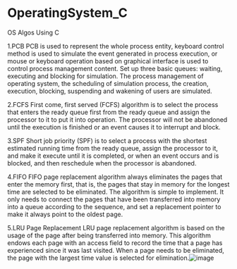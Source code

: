 # OperatingSystem_C
OS Algos Using C

1.PCB
PCB is used to represent the whole process entity, keyboard control method is used to simulate the event generated in process execution, or mouse or keyboard operation based on graphical interface is used to control process management content. Set up three basic queues: waiting, executing and blocking for simulation. The process management of operating system, the scheduling of simulation process, the creation, execution, blocking, suspending and wakening of users are simulated.

2.FCFS
First come, first served (FCFS) algorithm is to select the process that enters the ready queue first from the ready queue and assign the processor to it to put it into operation. The processor will not be abandoned until the execution is finished or an event causes it to interrupt and block.

3.SPF
Short job priority (SPF) is to select a process with the shortest estimated running time from the ready queue, assign the processor to it, and make it execute until it is completed, or when an event occurs and is blocked, and then reschedule when the processor is abandoned.

4.FIFO
FIFO page replacement algorithm always eliminates the pages that enter the memory first, that is, the pages that stay in memory for the longest time are selected to be eliminated. The algorithm is simple to implement. It only needs to connect the pages that have been transferred into memory into a queue according to the sequence, and set a replacement pointer to make it always point to the oldest page.

5.LRU Page Replacement
LRU page replacement algorithm is based on the usage of the page after being transferred into memory. This algorithm endows each page with an access field to record the time that a page has experienced since it was last visited. When a page needs to be eliminated, the page with the largest time value is selected for elimination.![image](https://user-images.githubusercontent.com/79492842/143991758-1473b82a-d290-45f1-8ee2-6f31122bfa07.png)
